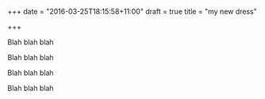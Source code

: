 +++
date = "2016-03-25T18:15:58+11:00"
draft = true
title = "my new dress"

+++

Blah blah blah
<!--more-->

Blah blah blah

Blah blah blah

Blah blah blah

